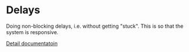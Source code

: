 # Delays

Doing non-blocking delays, i.e. without getting "stuck".
This is so that the system is responsive.

[Detail documentatoin](delays.md)
